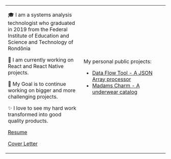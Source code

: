 <table>
  <tr>
    <td valign="center">
      <p>🎓 I am a systems analysis technologist who graduated in 2019 from the Federal Institute of Education and Science and Technology of Rondônia</p>
      <p>🌱 I am currently working on React and React Native projects.</p>
      <p>🎯 My Goal is to continue working on bigger and more challenging projects.</p>
      <p>✨ I love to see my hard work transformed into good quality products.</p>
      <p><a href="https://github.com/IgorColetoBueno/IgorColetoBueno/blob/main/Resume.md" target="__blank">Resume</a></p>
      <p><a href="https://github.com/IgorColetoBueno/IgorColetoBueno/blob/main/CoverLetter.md" target="__blank">Cover Letter</a></p>
    </td>
    <td width="250" valign="center">
      My personal public projects:
      <ul>
        <li>
          <a href="https://data-flow-tool.vercel.app/" target="__blank">Data Flow Tool - A JSON Array processor</a>
        </li>
        <li>
          <a href="https://madams-charm.vercel.app" target="__blank">Madams Charm - A underwear catalog</a>
        </li>
      </ul> 
    </td>    
  </tr>
</table>
